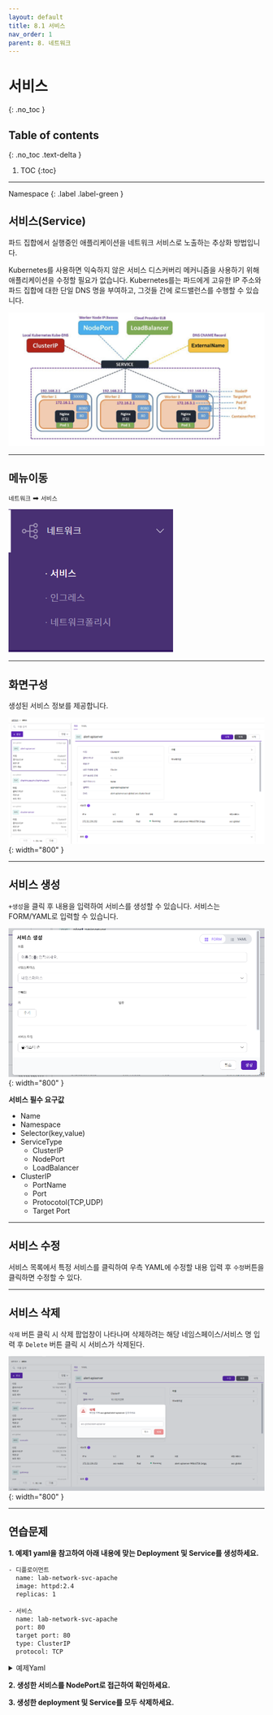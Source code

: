 ```yaml
---
layout: default
title: 8.1 서비스
nav_order: 1
parent: 8. 네트워크
---
```


# 서비스
{: .no_toc }

## Table of contents
{: .no_toc .text-delta }

1. TOC
{:toc}

---

<div class="code-example" markdown="1">
Namespace
{: .label .label-green }
</div>

## 서비스(Service)
파드 집합에서 실행중인 애플리케이션을 네트워크 서비스로 노출하는 추상화 방법입니다.

Kubernetes를 사용하면 익숙하지 않은 서비스 디스커버리 메커니즘을 사용하기 위해 애플리케이션을 수정할 필요가 없습니다. Kubernetes를는 파드에게 고유한 IP 주소와 파드 집합에 대한 단일 DNS 명을 부여하고, 그것들 간에 로드밸런스를 수행할 수 있습니다.

![k8s_svc_diagram.png](/assets/images/network/k8s_svc_diagram.png)

---

## 메뉴이동
`네트워크` ➡ `서비스`

![network-001.png](/assets/images/network/network-001.png)

---

## 화면구성
생성된 서비스 정보를 제공합니다.

![network-004.png](/assets/images/network/network-004.png){: width="800" }

---

## 서비스 생성
`+생성`을 클릭 후 내용을 입력하여 서비스를 생성할 수 있습니다. 서비스는 FORM/YAML로 입력할 수 있습니다.

![network-005.png](/assets/images/network/network-005.png){: width="800" }

**서비스 필수 요구값**

- Name
- Namespace
- Selector(key,value)
- ServiceType
  + ClusterIP
  + NodePort
  + LoadBalancer
- ClusterIP
  + PortName
  + Port
  + Protocotol(TCP,UDP)
  + Target Port

---

## 서비스 수정
서비스 목록에서 특정 서비스를 클릭하여 우측 YAML에 수정할 내용 입력 후 `수정`버튼을 클릭하면 수정할 수 있다.

---

## 서비스 삭제
`삭제` 버튼 클릭 시 삭제 팝업창이 나타나며 삭제하려는 해당 네임스페이스/서비스 명 입력 후 `Delete` 버튼 클릭 시 서비스가 삭제된다.

![service-delete.png](/assets/images/network/service-delete.png){: width="800" }

---

## 연습문제

**1. 예제1 yaml을 참고하여 아래 내용에 맞는 Deployment 및 Service를 생성하세요.**

```
- 디플로이먼트
  name: lab-network-svc-apache
  image: httpd:2.4
  replicas: 1

- 서비스
  name: lab-network-svc-apache
  port: 80
  target port: 80
  type: ClusterIP
  protocol: TCP
```

<details>
<summary>예제Yaml</summary>
  
{% highlight yaml %}
---
apiVersion: apps/v1
kind: Deployment
metadata:
  name: apache
  labels:
    app: apache
spec:
  replicas: 1
  selector:
    matchLabels:
      app: apache
  template:
    metadata:
      labels:
        app: apache
    spec:
      containers:
      - name: apache
        image: httpd:2.4

---
apiVersion: v1
kind: Service
metadata:
   name: apache
spec:
  selector:
    app: apache
  ports:
  - port: 8888
    protocol: TCP
    targetPort: 8087
  type: ClusterIP

{% endhighlight %}
   
</details>

**2. 생성한 서비스를 NodePort로 접근하여 확인하세요.**

**3. 생성한 deployment 및 Service를 모두 삭제하세요.**
